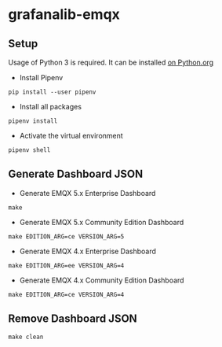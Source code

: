 # grafanalib-emqx

## Setup

Usage of Python 3 is required. It can be installed [on Python.org](https://www.python.org/downloads/)

- Install Pipenv

```shell
pip install --user pipenv
```

- Install all packages

```shell
pipenv install
```

- Activate the virtual environment

```shell
pipenv shell
```

## Generate Dashboard JSON

- Generate EMQX 5.x Enterprise Dashboard

```shell
make
```

- Generate EMQX 5.x Community Edition Dashboard

```shell
make EDITION_ARG=ce VERSION_ARG=5
```

- Generate EMQX 4.x Enterprise Dashboard

```shell
make EDITION_ARG=ee VERSION_ARG=4
```

- Generate EMQX 4.x Community Edition Dashboard

```shell
make EDITION_ARG=ce VERSION_ARG=4
```

## Remove Dashboard JSON

```shell
make clean
```
